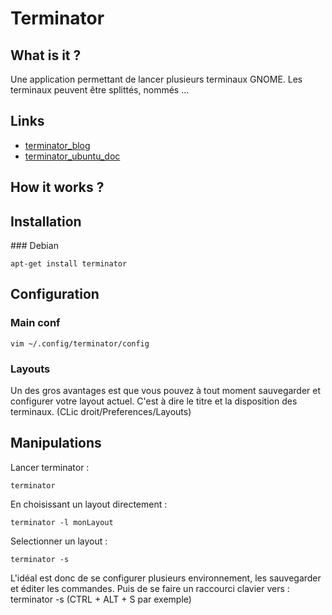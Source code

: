 Terminator
==============================

What is it ?
-----------------------------

Une application permettant de lancer plusieurs terminaux GNOME.
Les terminaux peuvent être splittés, nommés ...


Links
-----------------------------

* [terminator_blog](http://gnometerminator.blogspot.fr/p/introduction.html)
* [terminator_ubuntu_doc](https://doc.ubuntu-fr.org/terminator)


How it works ?
-----------------------------

Installation
-----------------------------

### Debian

    apt-get install terminator

Configuration
-----------------------------

### Main conf

    vim ~/.config/terminator/config

### Layouts

Un des gros avantages est que vous pouvez à tout moment sauvegarder et configurer votre layout actuel.
C'est à dire le titre et la disposition des terminaux.
(CLic droit/Preferences/Layouts)


Manipulations
-----------------------------

Lancer terminator :

    terminator

En choisissant un layout directement :

    terminator -l monLayout

Selectionner un layout :

    terminator -s

L'idéal est donc de se configurer plusieurs environnement, les sauvegarder et éditer les commandes.
Puis de se faire un raccourci clavier vers : terminator -s (CTRL + ALT + S par exemple)
